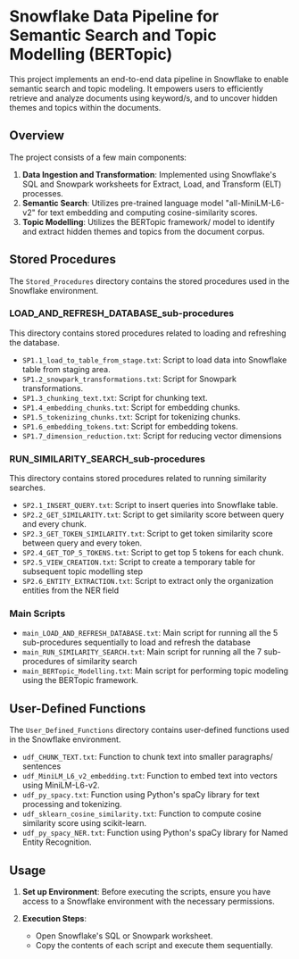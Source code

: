 # Snowflake Data Pipeline for Semantic Search and Topic Modelling (BERTopic)

This project implements an end-to-end data pipeline in Snowflake to enable semantic search and topic modeling. 
It empowers users to efficiently retrieve and analyze documents using keyword/s, and to uncover hidden themes and topics within the documents.

## Overview

The project consists of a few main components:
1. **Data Ingestion and Transformation**: Implemented using Snowflake's SQL and Snowpark worksheets for Extract, Load, and Transform (ELT) processes.
2. **Semantic Search**: Utilizes pre-trained language model "all-MiniLM-L6-v2" for text embedding and computing cosine-similarity scores.
3. **Topic Modelling**: Utilizes the BERTopic framework/ model to identify and extract hidden themes and topics from the document corpus.

## Stored Procedures

The `Stored_Procedures` directory contains the stored procedures used in the Snowflake environment.

### LOAD_AND_REFRESH_DATABASE_sub-procedures

This directory contains stored procedures related to loading and refreshing the database.

- `SP1.1_load_to_table_from_stage.txt`: Script to load data into Snowflake table from staging area.
- `SP1.2_snowpark_transformations.txt`: Script for Snowpark transformations.
- `SP1.3_chunking_text.txt`: Script for chunking text.
- `SP1.4_embedding_chunks.txt`: Script for embedding chunks.
- `SP1.5_tokenizing_chunks.txt`: Script for tokenizing chunks.
- `SP1.6_embedding_tokens.txt`: Script for embedding tokens.
- `SP1.7_dimension_reduction.txt`: Script for reducing vector dimensions

### RUN_SIMILARITY_SEARCH_sub-procedures

This directory contains stored procedures related to running similarity searches.

- `SP2.1_INSERT_QUERY.txt`: Script to insert queries into Snowflake table.
- `SP2.2_GET_SIMILARITY.txt`: Script to get similarity score between query and every chunk.
- `SP2.3_GET_TOKEN_SIMILARITY.txt`: Script to get token similarity score between query and every token.
- `SP2.4_GET_TOP_5_TOKENS.txt`: Script to get top 5 tokens for each chunk.
- `SP2.5_VIEW_CREATION.txt`: Script to create a temporary table for subsequent topic modelling step
- `SP2.6_ENTITY_EXTRACTION.txt`: Script to extract only the organization entities from the NER field

### Main Scripts

- `main_LOAD_AND_REFRESH_DATABASE.txt`: Main script for running all the 5 sub-procedures sequentially to load and refresh the database
- `main_RUN_SIMILARITY_SEARCH.txt`: Main script for running all the 7 sub-procedures of similarity search
- `main_BERTopic_Modelling.txt`: Main script for performing topic modeling using the BERTopic framework.

## User-Defined Functions

The `User_Defined_Functions` directory contains user-defined functions used in the Snowflake environment.

- `udf_CHUNK_TEXT.txt`: Function to chunk text into smaller paragraphs/ sentences
- `udf_MiniLM_L6_v2_embedding.txt`: Function to embed text into vectors using MiniLM-L6-v2.
- `udf_py_spacy.txt`: Function using Python's spaCy library for text processing and tokenizing.
- `udf_sklearn_cosine_similarity.txt`: Function to compute cosine similarity score using scikit-learn.
- `udf_py_spacy_NER.txt`: Function using Python's spaCy library for Named Entity Recognition.

## Usage

1. **Set up Environment**: Before executing the scripts, ensure you have access to a Snowflake environment with the necessary permissions.

2. **Execution Steps**:
    - Open Snowflake's SQL or Snowpark worksheet.
    - Copy the contents of each script and execute them sequentially.
